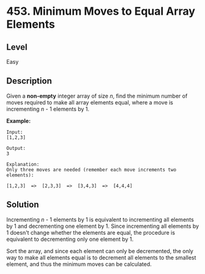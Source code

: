 # 453. Minimum Moves to Equal Array Elements
## Level
Easy

## Description
Given a **non-empty** integer array of size *n*, find the minimum number of moves required to make all array elements equal, where a move is incrementing *n* - 1 elements by 1.

**Example:**
```
Input:
[1,2,3]

Output:
3

Explanation:
Only three moves are needed (remember each move increments two elements):

[1,2,3]  =>  [2,3,3]  =>  [3,4,3]  =>  [4,4,4]
```

## Solution
Incrementing *n* - 1 elements by 1 is equivalent to incrementing all elements by 1 and decrementing one element by 1. Since incrementing all elements by 1 doesn't change whether the elements are equal, the procedure is equivalent to decrementing only one element by 1.

Sort the array, and since each element can only be decremented, the only way to make all elements equal is to decrement all elements to the smallest element, and thus the minimum moves can be calculated.

